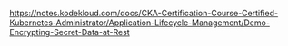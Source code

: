 https://notes.kodekloud.com/docs/CKA-Certification-Course-Certified-Kubernetes-Administrator/Application-Lifecycle-Management/Demo-Encrypting-Secret-Data-at-Rest